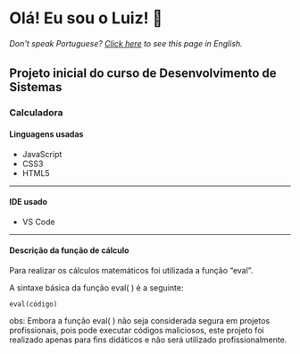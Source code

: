 <h1>Olá! Eu sou o Luiz! 👋 </h1>

<h6>Don't speak Portuguese? <a href="https://github.com/LzD3v/project_calculator_dev_senai/blob/main/README-en.md">Click here</a> to see this page in English.</h6>

## Projeto inicial do curso de Desenvolvimento de Sistemas
### Calculadora

#### Linguagens usadas
 - JavaScript
 - CSS3
 - HTML5
 ---
 #### IDE usado
 - VS Code
 ---
 #### Descrição da função de cálculo
Para realizar os cálculos matemáticos foi utilizada a função “eval”.

A sintaxe básica da função eval( ) é a seguinte:
```
eval(código)
```
obs: Embora a função eval( ) não seja considerada segura em projetos profissionais, pois pode executar códigos maliciosos, este projeto foi realizado apenas para fins didáticos e não será utilizado profissionalmente.
